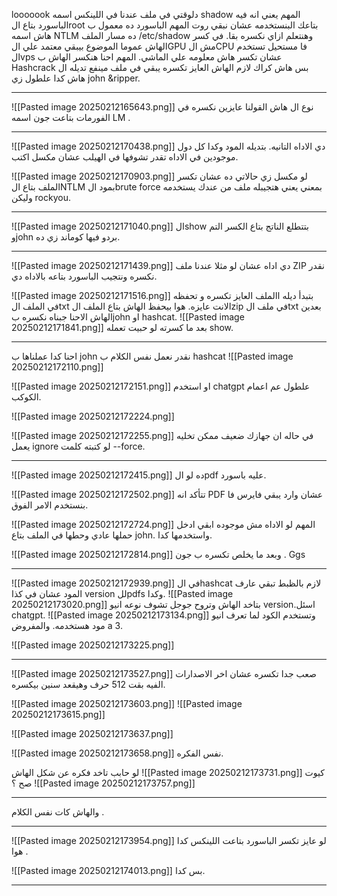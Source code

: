 looooook 
دلوقتي في ملف عندنا في اللينكس اسمه shadow المهم يعني انه فيه الباسورد بتاع الroot بتاعك البنستخدمه عشان نبقي روت المهم الباسورد ده معمول ب هاش اسمه NTLM ده مسار الملف
/etc/shadow
وهنتعلم ازاي نكسره بقا.
في كسر الهاش عموما الموضوع بيبقي معتمد علي الGPU مش الCPU فا مستحيل تستخدم الvps عشان تكسر هاش معلومه علي الماشي.
المهم احنا هنكسر الهاش ب Hashcrack
بس هاش كراك لازم الهاش العايز تكسره يبقي في ملف مينفع تديله ال هاش كدا علطول زي john &ripper.


--------------------------------------------------------------------------------

![[Pasted image 20250212165643.png]]
نوع ال هاش القولنا عايزين نكسره في الفورمات بتاعت جون اسمه LM .

--------------------------------------------------------------------------------
![[Pasted image 20250212170438.png]]
دي الاداه التانيه.
بتديله المود وكدا كل دول موجودين في الاداه تقدر تشوفها في الهيلب عشان مكسل اكتب.

![[Pasted image 20250212170903.png]]
لو مكسل زي حالاتي ده عشان تكسر الملف بتاع الNTLM بمود الbrute force بمعني يعني هتجيبله ملف من عندك يستخدمه وليكن rockyou.

--------------------------------------------------------------------------------
![[Pasted image 20250212171040.png]]
الshow بتتطلع الناتج بتاع الكسر التم وjohn بردو فيها كوماند زي ده.

--------------------------------------------------------------------------------
![[Pasted image 20250212171439.png]]
دي اداه عشان لو مثلا عندنا ملف ZIP نقدر نكسره ونتجيب الباسورد بتاعه بالاداه دي.

![[Pasted image 20250212171516.png]]
بتبدأ ديله االملف العايز تكسره و تحفظه في الملف الtxt الانت عايزه.
هوا بيحفظ الهاش بتاع الملف الzip في ملف الtxt بعدين الهاش الاحنا جبناه نكسره بjohn او hashcat.
![[Pasted image 20250212171841.png]]
بعد ما كسرته لو حبيت تعمله show.

--------------------------------------------------------------------------------
احنا كدا عملناها ب john نقدر نعمل نفس الكلام ب hashcat
![[Pasted image 20250212172110.png]]

![[Pasted image 20250212172151.png]]
او استخدم chatgpt علطول عم اعمام الكوكب.

![[Pasted image 20250212172224.png]]

![[Pasted image 20250212172255.png]]
في حاله ان جهازك ضعيف ممكن تخليه يعمل ignore لو كتبته كلمت --force.

--------------------------------------------------------------------------------
![[Pasted image 20250212172415.png]]
ده لو الpdf عليه باسورد.

![[Pasted image 20250212172502.png]]
تتأكد انه PDF عشان وارد يبقي فايرس فا بنستخدم الامر الفوق.

![[Pasted image 20250212172724.png]]
المهم لو الاداه مش موجوده ابقي ادخل حملها عادي وحطها في الملف بتاع john.
واستخدمها كدا.

![[Pasted image 20250212172814.png]]
وبعد ما يخلص تكسره ب جون . Ggs

--------------------------------------------------------------------------------
![[Pasted image 20250212172939.png]]
في الhashcat لازم بالظبط تبقي عارف المود عشان في كذا version للpdfs وكدا.
![[Pasted image 20250212173020.png]]
بتاخد الهاش وتروح جوجل تشوف نوعه انيو version.اسئل chatgpt.
![[Pasted image 20250212173134.png]]
وتستخدم الكود لما تعرف انيو مود هستخدمه.
والمفروض a 3.

![[Pasted image 20250212173225.png]]


--------------------------------------------------------------------------------
![[Pasted image 20250212173527.png]]
صعب جدا تكسره عشان اخر الاصدارات الفيه بقت 512 حرف وهيقعد سنين بيكسره.

![[Pasted image 20250212173603.png]]
![[Pasted image 20250212173615.png]]


![[Pasted image 20250212173637.png]]


![[Pasted image 20250212173658.png]]
نفس الفكره.

لو حابب تاخد فكره عن شكل الهاش ![[Pasted image 20250212173731.png]]
كيوت صح ؟ 
![[Pasted image 20250212173757.png]]

---------------------------------------------------------------------------------
والهاش كات نفس الكلام .

--------------------------------------------------------------------------------
![[Pasted image 20250212173954.png]]
لو عايز تكسر الباسورد بتاعت اللينكس كدا هوا .

![[Pasted image 20250212174013.png]]
بس كدا.

--------------------------------------------------------------------------------
